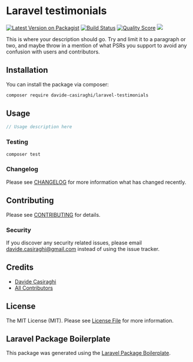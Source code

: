 # Laravel testimonials

[![Latest Version on Packagist](https://img.shields.io/packagist/v/davide-casiraghi/laravel-testimonials.svg?style=flat-square)](https://packagist.org/packages/davide-casiraghi/laravel-testimonials)
[![Build Status](https://img.shields.io/travis/davide-casiraghi/laravel-testimonials/master.svg?style=flat-square)](https://travis-ci.org/davide-casiraghi/laravel-testimonials)
[![Quality Score](https://img.shields.io/scrutinizer/g/davide-casiraghi/laravel-testimonials.svg?style=flat-square)](https://scrutinizer-ci.com/g/davide-casiraghi/laravel-testimonials)
<a href="https://codeclimate.com/github/davide-casiraghi/laravel-testimonials/maintainability"><img src="https://api.codeclimate.com/v1/badges/fb6eef8ed50ad33b8f28/maintainability" /></a>

This is where your description should go. Try and limit it to a paragraph or two, and maybe throw in a mention of what PSRs you support to avoid any confusion with users and contributors.

## Installation

You can install the package via composer:

```bash
composer require davide-casiraghi/laravel-testimonials
```

## Usage

``` php
// Usage description here
```

### Testing

``` bash
composer test
```

### Changelog

Please see [CHANGELOG](CHANGELOG.md) for more information what has changed recently.

## Contributing

Please see [CONTRIBUTING](CONTRIBUTING.md) for details.

### Security

If you discover any security related issues, please email davide.casiraghi@gmail.com instead of using the issue tracker.

## Credits

- [Davide Casiraghi](https://github.com/davide-casiraghi)
- [All Contributors](../../contributors)

## License

The MIT License (MIT). Please see [License File](LICENSE.md) for more information.

## Laravel Package Boilerplate

This package was generated using the [Laravel Package Boilerplate](https://laravelpackageboilerplate.com).

